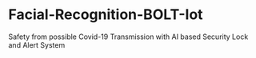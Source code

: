 # Facial-Recognition-BOLT-Iot
Safety from possible Covid-19 Transmission with AI based Security Lock and Alert System
